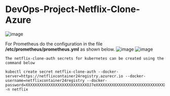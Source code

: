 # DevOps-Project-Netflix-Clone-Azure
![image](https://github.com/user-attachments/assets/3e904fc5-571e-4256-ba06-ac62a9b1cdd6)

For Prometheus do the configuration in the file **/etc/prometheus/prometheus.yml** as shown below.
![image](https://github.com/user-attachments/assets/1dc49c87-8bf7-488f-b971-5620087ae0d5)
![image](https://github.com/user-attachments/assets/c29974c3-0b32-4a00-a579-0325eef8c4e3)


```
The netflix-clone-auth secrets for kubernetes can be created using the command below

kubectl create secret netflix-clone-auth --docker-server=https://netflixcontainer24registry.azurecr.io --docker-username=netflixcontainer24registry --docker-password=XXXXXXXXXXXXXXXXXXXXXXXXXXXOJ7eXXXXXXXXXXXXXXXXXXXXXXXXXXXXXXXXXXXMtTc -n netflix
```
